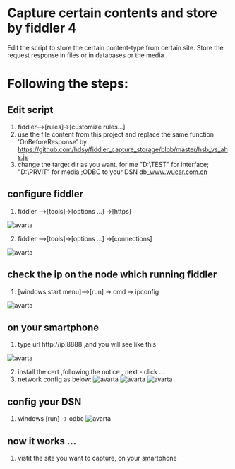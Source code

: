 # Capture certain contents and store by fiddler 4

Edit the script to store the certain content-type from certain site. Store the request response in files or in databases or the media .

# Following the steps:

## Edit script
  1.  fiddler-->[rules]->[customize rules...] 
  2.  use the file content from this project and replace the same function 'OnBeforeResponse' by https://github.com/hdsy/fiddler_capture_storage/blob/master/hsb_vs_ahs.js
  3.  change the target dir as you want.  for me  "D:\TEST\" for interface; "D:\PRVIT\" for media ;ODBC to your DSN db_www.wucar.com.cn

## configure fiddler
  1.  fiddler -->[tools]->[options ...] ->[https]
  
  ![avarta](https://github.com/hdsy/fiddler_capture_storage/blob/master/fiddler_configure%20for%20agency%20smartphone%20001.png)
  
  2. fiddler -->[tools]->[options ...] ->[connections]
  
  ![avarta](https://github.com/hdsy/fiddler_capture_storage/blob/master/fiddler_configure%20for%20agency%20smartphone%20002.png)
  
  
## check the ip on the node which running fiddler
  1. [windows start menu]-->[run] -> cmd -> ipconfig
  
  ![avarta](https://github.com/hdsy/fiddler_capture_storage/blob/master/fiddler_configure%20for%20agency%20smartphone%20003.png)
 
## on your smartphone
  1. type url http://ip:8888 ,and you will see like this
  
  ![avarta](https://github.com/hdsy/fiddler_capture_storage/blob/master/fiddler_configure%20for%20agency%20smartphone%20004.png)
  
  2. install the cert ,following the notice , next - click ...
  3. network config as below:
   ![avarta](https://github.com/hdsy/fiddler_capture_storage/blob/master/smart_phone_s1.jpg)
   ![avarta](https://github.com/hdsy/fiddler_capture_storage/blob/master/smart_phone_s2.jpg)
   ![avarta](https://github.com/hdsy/fiddler_capture_storage/blob/master/smart_phone_s3.jpg)

## config your DSN
  1. windows [run] -> odbc
   ![avarta](https://github.com/hdsy/fiddler_capture_storage/blob/master/obdc_dsn.png)

## now it works ...
  1. vistit the site you want to capture, on your smartphone
  
